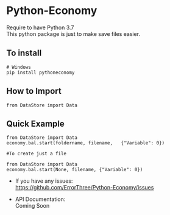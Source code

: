 Python-Economy
=

Require to have Python 3.7 \
This python package is just to make save files easier.

To install
-
    # Windows
    pip install pythoneconomy

How to Import
-

    from DataStore import Data
  
Quick Example
-

    from DataStore import Data
    economy.bal.start(foldername, filename,   {"Variable": 0})

    #To create just a file
    
    from DataStore import Data
    economy.bal.start(None, filename, {"Variable": 0})

- If you have any issues: \
https://github.com/ErrorThree/Python-Economy/issues

- API Documentation: \
Coming Soon
